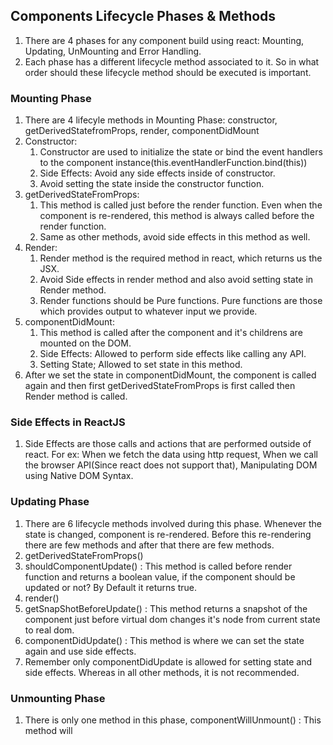 ## Components Lifecycle Phases & Methods
1. There are 4 phases for any component build using react: Mounting, Updating, UnMounting and Error Handling.
2. Each phase has a different lifecycle method associated to it. So in what order should these lifecycle method should be executed is important.
### Mounting Phase
1. There are 4 lifecyle methods in Mounting Phase: constructor, getDerivedStatefromProps, render, componentDidMount
2. Constructor: 
	1. Constructor are used to initialize the state or bind the event handlers to the component instance(this.eventHandlerFunction.bind(this))
	2. Side Effects: Avoid any side effects inside of constructor.
	3. Avoid setting the state inside the constructor function.
3. getDerivedStateFromProps:
	1. This method is called just before the render function. Even when the component is re-rendered, this method is always called before the render function.
	2. Same as other methods, avoid side effects in this method as well.
4. Render:
	1. Render method is the required method in react, which returns us the JSX.
	2. Avoid Side effects in render method and also avoid setting state in Render method.
	3. Render functions should be Pure functions. Pure functions are those which provides output to whatever input we provide.
5. componentDidMount:
	1. This method is called after the component and it's childrens are mounted on the DOM.
	2. Side Effects: Allowed to perform side effects like calling any API.
	3. Setting State; Allowed to set state in this method.
6. After we set the state in componentDidMount, the component is called again and then first getDerivedStateFromProps is first called then Render method is called.

### Side Effects in ReactJS
1. Side Effects are those calls and actions that are performed outside of react. For ex: When we fetch the data using http request, When we call the browser API(Since react does not support that), Manipulating DOM using Native DOM Syntax.

### Updating Phase
1. There are 6 lifecycle methods involved during this phase. Whenever the state is changed, component is re-rendered. Before this re-rendering there are few methods and after that there are few methods.
2. getDerivedStateFromProps()
3. shouldComponentUpdate() : This method is called before render function and returns a boolean value, if the component should be updated or not? By Default it returns true.
4. render()
5. getSnapShotBeforeUpdate() : This method returns a snapshot of the component just before virtual dom changes it's node from current state to real dom.
6. componentDidUpdate() : This method is where we can set the state again and use side effects.
7. Remember only componentDidUpdate is allowed for setting state and side effects. Whereas in all other methods, it is not recommended.

### Unmounting Phase
1. There is only one method in this phase, componentWillUnmount() : This method will 
